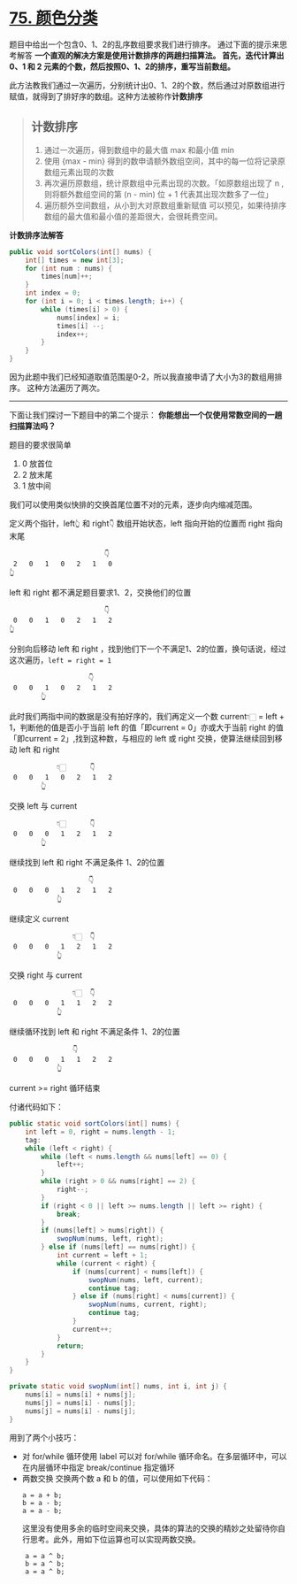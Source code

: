 # [75. 颜色分类](https://leetcode-cn.com/problems/sort-colors)

题目中给出一个包含0、1、2的乱序数组要求我们进行排序。
通过下面的提示来思考解答
**一个直观的解决方案是使用计数排序的两趟扫描算法。
首先，迭代计算出0、1 和 2 元素的个数，然后按照0、1、2的排序，重写当前数组。**

此方法教我们通过一次遍历，分别统计出0、1、2的个数，然后通过对原数组进行赋值，就得到了排好序的数组。这种方法被称作**计数排序**
> ## 计数排序
> 1. 通过一次遍历，得到数组中的最大值 max 和最小值 min
> 2. 使用 {max - min} 得到的数申请额外数组空间，其中的每一位将记录原数组元素出现的次数
> 3. 再次遍历原数组，统计原数组中元素出现的次数。「如原数组出现了 n ,则将额外数组空间的第 (n - min) 位 + 1 代表其出现次数多了一位」
> 4. 遍历额外空间数组，从小到大对原数组重新赋值
> 可以预见，如果待排序数组的最大值和最小值的差距很大，会很耗费空间。

**计数排序法解答**
```Java
public void sortColors(int[] nums) {
    int[] times = new int[3];
    for (int num : nums) {
        times[num]++;
    }
    int index = 0;
    for (int i = 0; i < times.length; i++) {
        while (times[i] > 0) {
            nums[index] = i;
            times[i] --;
            index++;
        }
    }
}
```
因为此题中我们已经知道取值范围是0-2，所以我直接申请了大小为3的数组用排序。
这种方法遍历了两次。

--- 

下面让我们探讨一下题目中的第二个提示：
**你能想出一个仅使用常数空间的一趟扫描算法吗？**

题目的要求很简单
1. 0 放首位
2. 2 放末尾
3. 1 放中间

我们可以使用类似快排的交换首尾位置不对的元素，逐步向内缩减范围。

定义两个指针，left`👆` 和 right`👇`
数组开始状态，left 指向开始的位置而 right 指向末尾
```
                        👇
 2   0   1   0   2   1   0
👆
```
left 和 right 都不满足题目要求1、2，交换他们的位置
```
                        👇
 0   0   1   0   2   1   2
👆
```
分别向后移动 left 和 right ，找到他们下一个不满足1、2的位置，换句话说，经过这次遍历，`left = right = 1`
```
                    👇
 0   0   1   0   2   1   2
        👆
```
此时我们两指中间的数据是没有拍好序的，我们再定义一个数 current`👇🏻` = left + 1，判断他的值是否小于当前 left 的值「即current = 0」亦或大于当前 right 的值「即current = 2」,找到这种数，与相应的 left 或 right 交换，使算法继续回到移动 left 和 right
```
            👇🏻      👇
 0   0   1   0   2   1   2
        👆
```
交换 left 与 current
```
            👇🏻      👇
 0   0   0   1   2   1   2
        👆
```
继续找到 left 和 right 不满足条件 1、2的位置
```
                    👇
 0   0   0   1   2   1   2
            👆
```
继续定义 current 
```
                👇🏻  👇
 0   0   0   1   2   1   2
            👆
```
交换 right 与 current
```
                👇🏻  👇
 0   0   0   1   1   2   2
            👆
```
继续循环找到 left 和 right 不满足条件 1、2的位置
```
                👇
 0   0   0   1   1   2   2
            👆
```
current >= right 循环结束

付诸代码如下：

```Java
public static void sortColors(int[] nums) {
    int left = 0, right = nums.length - 1;
    tag:
    while (left < right) {
        while (left < nums.length && nums[left] == 0) {
            left++;
        }
        while (right > 0 && nums[right] == 2) {
            right--;
        }
        if (right < 0 || left >= nums.length || left >= right) {
            break;
        }
        if (nums[left] > nums[right]) {
            swopNum(nums, left, right);
        } else if (nums[left] == nums[right]) {
            int current = left + 1;
            while (current < right) {
                if (nums[current] < nums[left]) {
                    swopNum(nums, left, current);
                    continue tag;
                } else if (nums[right] < nums[current]) {
                    swopNum(nums, current, right);
                    continue tag;
                }
                current++;
            }
            return;
        }
    }
}

private static void swopNum(int[] nums, int i, int j) {
    nums[i] = nums[i] + nums[j];
    nums[j] = nums[i] - nums[j];
    nums[j] = nums[i] - nums[j];
}
```
用到了两个小技巧：
- 对 for/while 循环使用 label 
    可以对 for/while 循环命名。在多层循环中，可以在内层循环中指定 break/continue 指定循环
- 两数交换
    交换两个数 a 和 b 的值，可以使用如下代码：
    ```
    a = a + b;
    b = a - b;
    a = a - b;
    ```
    这里没有使用多余的临时空间来交换，具体的算法的交换的精妙之处留待你自行思考。此外，用如下位运算也可以实现两数交换。
    
```
    a = a ^ b;
    b = a ^ b;
    a = a ^ b;
```
